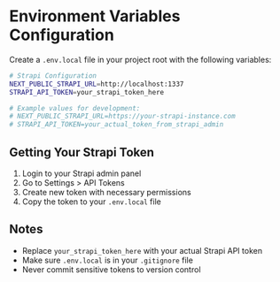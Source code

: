 # Environment Variables Configuration

Create a `.env.local` file in your project root with the following variables:

```bash
# Strapi Configuration
NEXT_PUBLIC_STRAPI_URL=http://localhost:1337
STRAPI_API_TOKEN=your_strapi_token_here

# Example values for development:
# NEXT_PUBLIC_STRAPI_URL=https://your-strapi-instance.com
# STRAPI_API_TOKEN=your_actual_token_from_strapi_admin
```

## Getting Your Strapi Token

1. Login to your Strapi admin panel
2. Go to Settings > API Tokens  
3. Create new token with necessary permissions
4. Copy the token to your `.env.local` file

## Notes

- Replace `your_strapi_token_here` with your actual Strapi API token
- Make sure `.env.local` is in your `.gitignore` file
- Never commit sensitive tokens to version control
